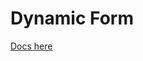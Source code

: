 
# Dynamic Form  
  
 [Docs here](https://github.com/and-valentini/ng-dynamic-form/blob/master/projects/dynamic-form)
